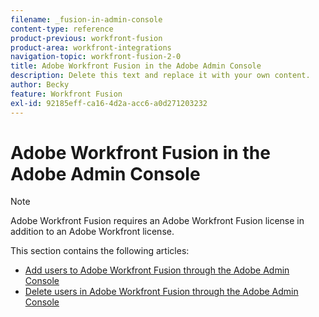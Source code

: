 ```yaml
---
filename: _fusion-in-admin-console
content-type: reference
product-previous: workfront-fusion
product-area: workfront-integrations
navigation-topic: workfront-fusion-2-0
title: Adobe Workfront Fusion in the Adobe Admin Console
description: Delete this text and replace it with your own content.
author: Becky
feature: Workfront Fusion
exl-id: 92185eff-ca16-4d2a-acc6-a0d271203232
---
```

# Adobe Workfront Fusion in the Adobe Admin Console

>[!NOTE]
>
>Adobe Workfront Fusion requires an Adobe Workfront Fusion license in addition to an Adobe Workfront license.

This section contains the following articles:

* [Add users to Adobe Workfront Fusion through the Adobe Admin Console](../../workfront-fusion/fusion-in-admin-console/add-fusion-users-admin-console.md) 
* [Delete users in Adobe Workfront Fusion through the Adobe Admin Console](../../workfront-fusion/fusion-in-admin-console/delete-fusion-users-admin-console.md)
